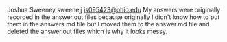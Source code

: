 Joshua Sweeney
sweenejj
js095423@ohio.edu
My answers were originally recorded in the answer.out files because originally I didn't know how to put them in the answers.md file but I moved them to the answer.md file and deleted the answer.out files which is why it looks messy.
